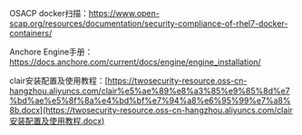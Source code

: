OSACP docker扫描：https://www.open-scap.org/resources/documentation/security-compliance-of-rhel7-docker-containers/

Anchore Engine手册：https://docs.anchore.com/current/docs/engine/engine_installation/

clair安装配置及使用教程：[https://twosecurity-resource.oss-cn-hangzhou.aliyuncs.com/clair%e5%ae%89%e8%a3%85%e9%85%8d%e7%bd%ae%e5%8f%8a%e4%bd%bf%e7%94%a8%e6%95%99%e7%a8%8b.docx](https://twosecurity-resource.oss-cn-hangzhou.aliyuncs.com/clair安装配置及使用教程.docx)